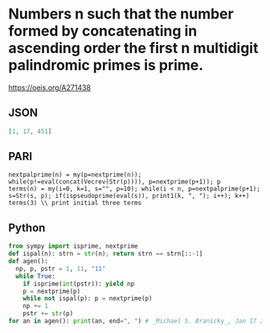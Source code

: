 # Numbers n such that the number formed by concatenating in ascending order the first n multidigit palindromic primes is prime\.
https://oeis.org/A271438
## JSON
```JSON
[1, 17, 451]
```
## PARI
```PARI
nextpalprime(n) = my(p=nextprime(n)); while(p!=eval(concat(Vecrev(Str(p)))), p=nextprime(p+1)); p
terms(n) = my(i=0, k=1, s="", p=10); while(i < n, p=nextpalprime(p+1); s=Str(s, p); if(ispseudoprime(eval(s)), print1(k, ", "); i++); k++)
terms(3) \\ print initial three terms
```
## Python
```Python
from sympy import isprime, nextprime
def ispal(n): strn = str(n); return strn == strn[::-1]
def agen():
  np, p, pstr = 1, 11, "11"
  while True:
    if isprime(int(pstr)): yield np
    p = nextprime(p)
    while not ispal(p): p = nextprime(p)
    np += 1
    pstr += str(p)
for an in agen(): print(an, end=", ") # _Michael S. Branicky_, Jan 17 2021
```
